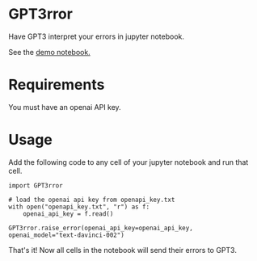 # GPT3rror
Have GPT3 interpret your errors in jupyter notebook. 

See the [demo notebook.](https://github.com/damek/GPT3rror/blob/master/GPT3rror_test.ipynb)

# Requirements

You must have an openai API key.

# Usage

Add the following code to any cell of your jupyter notebook and run that cell. 

```
import GPT3rror

# load the openai api key from openapi_key.txt
with open("openapi_key.txt", "r") as f:
    openai_api_key = f.read()

GPT3rror.raise_error(openai_api_key=openai_api_key, openai_model="text-davinci-002")
```

That's it! Now all cells in the notebook will send their errors to GPT3.


